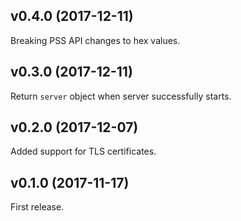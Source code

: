 ## v0.4.0 (2017-12-11)

Breaking PSS API changes to hex values.

## v0.3.0 (2017-12-11)

Return `server` object when server successfully starts.

## v0.2.0 (2017-12-07)

Added support for TLS certificates.

## v0.1.0 (2017-11-17)

First release.
